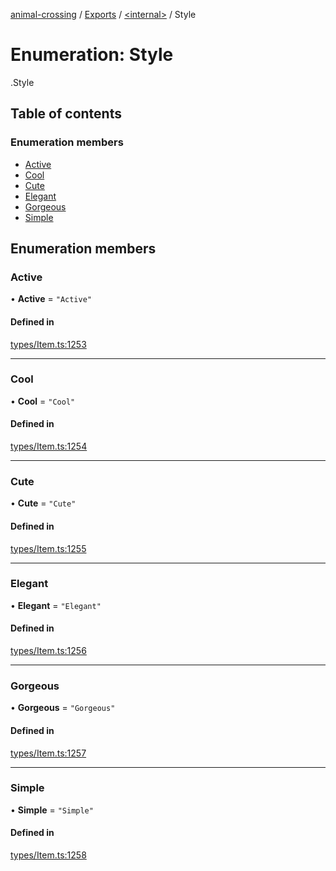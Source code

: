 [animal-crossing](../README.md) / [Exports](../modules.md) / [<internal\>](../modules/internal_.md) / Style

# Enumeration: Style

[<internal>](../modules/internal_.md).Style

## Table of contents

### Enumeration members

- [Active](internal_.Style.md#active)
- [Cool](internal_.Style.md#cool)
- [Cute](internal_.Style.md#cute)
- [Elegant](internal_.Style.md#elegant)
- [Gorgeous](internal_.Style.md#gorgeous)
- [Simple](internal_.Style.md#simple)

## Enumeration members

### Active

• **Active** = `"Active"`

#### Defined in

[types/Item.ts:1253](https://github.com/Norviah/animal-crossing/blob/d6e407b/module/types/Item.ts#L1253)

___

### Cool

• **Cool** = `"Cool"`

#### Defined in

[types/Item.ts:1254](https://github.com/Norviah/animal-crossing/blob/d6e407b/module/types/Item.ts#L1254)

___

### Cute

• **Cute** = `"Cute"`

#### Defined in

[types/Item.ts:1255](https://github.com/Norviah/animal-crossing/blob/d6e407b/module/types/Item.ts#L1255)

___

### Elegant

• **Elegant** = `"Elegant"`

#### Defined in

[types/Item.ts:1256](https://github.com/Norviah/animal-crossing/blob/d6e407b/module/types/Item.ts#L1256)

___

### Gorgeous

• **Gorgeous** = `"Gorgeous"`

#### Defined in

[types/Item.ts:1257](https://github.com/Norviah/animal-crossing/blob/d6e407b/module/types/Item.ts#L1257)

___

### Simple

• **Simple** = `"Simple"`

#### Defined in

[types/Item.ts:1258](https://github.com/Norviah/animal-crossing/blob/d6e407b/module/types/Item.ts#L1258)
